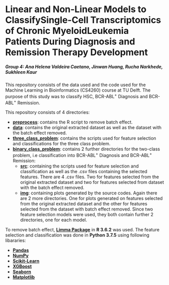 # Linear and Non-Linear Models to ClassifySingle-Cell Transcriptomics of Chronic MyeloidLeukemia Patients During Diagnosis and Remission Therapy Development

##### Group 4: Ana Helena Valdeira Caetano, Jinwan Huang, Rucha Narkhede, Sukhleen Kaur 

This repository consists of the data used and the code used for the Machine Learning in Bioinformatics (CS4260) course at TU Delft. The purpose of this study was to classify HSC, BCR-ABL<sup>+</sup> Diagnosis and BCR-ABL<sup>+</sup> Remission.

This repository consists of 4 directories:
* [**preprocess**](https://github.com/J-E-11/MLBio/tree/master/preprocess): contains the R script to remove batch effect.
* [**data**](https://github.com/J-E-11/MLBio/tree/master/data): contains the original extracted dataset as well as the dataset with the batch effect removed.
* [**three_class_problem**](https://github.com/J-E-11/MLBio/tree/master/three_class_problem): contains the scripts used for feature selection and classifications for the three class problem.
* [**binary_class_problem**](https://github.com/J-E-11/MLBio/tree/master/binary_class_problem): contains 2 further directories for the two-class problem, i.e classification into BCR-ABL<sup>+</sup> Diagnosis and BCR-ABL<sup>+</sup> Remission:
    * [**src**](https://github.com/J-E-11/MLBio/tree/master/binary_class_problem/src): containing the scripts used for feature selection and classification as well as the .csv files containing the selected features. There are 4 .csv files. Two for features selected from the original extracted dataset and two for features selected from dataset with the batch effect removed.
    * [**img**](https://github.com/J-E-11/MLBio/tree/master/binary_class_problem/img): containing plots generated by the source codes. Again there are 2 more directories. One for plots generated on features selected from the original extracted dataset and the other for features selected from the dataset with batch effect removed. Since two feature selection models were used, they both contain further 2 directories, one for each model.


To remove batch effect, [**Limma Package**](https://rdrr.io/bioc/limma/) in **R 3.6.2** was used. The feature selection and classification was done in **Python 3.7.5** using following libararies:
* [**Pandas**](https://pandas.pydata.org/pandas-docs/version/0.24.2/index.html)
* [**NumPy**](https://numpy.org/devdocs/release/1.16.2-notes.html)
* [**Scikit-Learn**](https://scikit-learn.org/stable/index.html)
* [**XGBoost**](https://xgboost.readthedocs.io/en/stable/python/index.html)
* [**Seaborn**](https://seaborn.pydata.org/)
* [**Matplotlib**](https://matplotlib.org/3.0.3/index.html)

